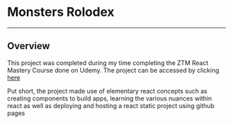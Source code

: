 # Monsters Rolodex

--- 

## Overview 

This project was completed during my time completing the ZTM React Mastery Course done on Udemy. The project can be accessed by clicking <a href="https://amitsarvate.github.io/monsters-rolodex" target="_blank"> here </a>


Put short, the project made use of elementary react concepts such as creating components to build apps, learning the various nuances within react as well as
deploying and hosting a react static project using github pages 
